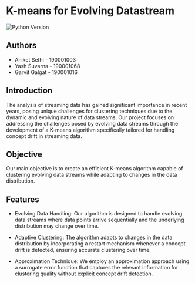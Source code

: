 # K-means for Evolving Datastream

![Python Version](https://img.shields.io/badge/python-3.7%2B-blue)

## Authors
- Aniket Sethi - 190001003
- Yash Suvarna - 190001068
- Garvit Galgat - 190001016
## Introduction
The analysis of streaming data has gained significant importance in recent years, posing unique challenges for clustering techniques due to the dynamic and evolving nature of data streams. Our project focuses on addressing the challenges posed by evolving data streams through the development of a K-means algorithm specifically tailored for handling concept drift in streaming data.

## Objective
Our main objective is to create an efficient K-means algorithm capable of clustering evolving data streams while adapting to changes in the data distribution.

## Features
- Evolving Data Handling: Our algorithm is designed to handle evolving data streams where data points arrive sequentially and the underlying distribution may change over time.

- Adaptive Clustering: The algorithm adapts to changes in the data distribution by incorporating a restart mechanism whenever a concept drift is detected, ensuring accurate clustering over time.

- Approximation Technique: We employ an approximation approach using a surrogate error function that captures the relevant information for clustering quality without explicit concept drift detection.
